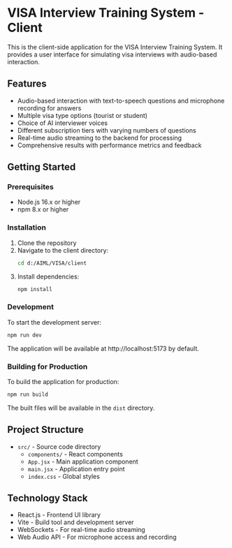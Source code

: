 # VISA Interview Training System - Client

This is the client-side application for the VISA Interview Training System. It provides a user interface for simulating visa interviews with audio-based interaction.

## Features

- Audio-based interaction with text-to-speech questions and microphone recording for answers
- Multiple visa type options (tourist or student)
- Choice of AI interviewer voices
- Different subscription tiers with varying numbers of questions
- Real-time audio streaming to the backend for processing
- Comprehensive results with performance metrics and feedback

## Getting Started

### Prerequisites

- Node.js 16.x or higher
- npm 8.x or higher

### Installation

1. Clone the repository
2. Navigate to the client directory:
   ```bash
   cd d:/AIML/VISA/client
   ```
3. Install dependencies:
   ```bash
   npm install
   ```

### Development

To start the development server:

```bash
npm run dev
```

The application will be available at http://localhost:5173 by default.

### Building for Production

To build the application for production:

```bash
npm run build
```

The built files will be available in the `dist` directory.

## Project Structure

- `src/` - Source code directory
  - `components/` - React components
  - `App.jsx` - Main application component
  - `main.jsx` - Application entry point
  - `index.css` - Global styles

## Technology Stack

- React.js - Frontend UI library
- Vite - Build tool and development server
- WebSockets - For real-time audio streaming
- Web Audio API - For microphone access and recording
